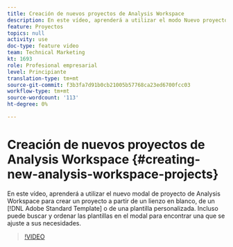 ```yaml
---
title: Creación de nuevos proyectos de Analysis Workspace
description: En este vídeo, aprenderá a utilizar el modo Nuevo proyecto de Analysis Workspace para crear un proyecto a partir de un lienzo vacío, de una plantilla estándar de Adobe o de una plantilla personalizada. Incluso puede buscar y ordenar las plantillas en el modal para encontrar una que se ajuste a sus necesidades.
feature: Proyectos
topics: null
activity: use
doc-type: feature video
team: Technical Marketing
kt: 1693
role: Profesional empresarial
level: Principiante
translation-type: tm+mt
source-git-commit: f3b3fa7d91b0cb21005b57768ca23ed6700fcc03
workflow-type: tm+mt
source-wordcount: '113'
ht-degree: 0%

---
```



# Creación de nuevos proyectos de Analysis Workspace {#creating-new-analysis-workspace-projects}

En este vídeo, aprenderá a utilizar el nuevo modal de proyecto de Analysis Workspace para crear un proyecto a partir de un lienzo en blanco, de un [!DNL Adobe Standard Template] o de una plantilla personalizada. Incluso puede buscar y ordenar las plantillas en el modal para encontrar una que se ajuste a sus necesidades.

>[!VIDEO](https://video.tv.adobe.com/v/23233/?quality=12)
